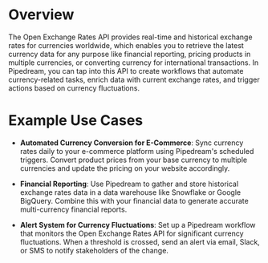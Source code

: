 # Overview

The Open Exchange Rates API provides real-time and historical exchange rates for currencies worldwide, which enables you to retrieve the latest currency data for any purpose like financial reporting, pricing products in multiple currencies, or converting currency for international transactions. In Pipedream, you can tap into this API to create workflows that automate currency-related tasks, enrich data with current exchange rates, and trigger actions based on currency fluctuations.

# Example Use Cases

- **Automated Currency Conversion for E-Commerce**: Sync currency rates daily to your e-commerce platform using Pipedream's scheduled triggers. Convert product prices from your base currency to multiple currencies and update the pricing on your website accordingly.

- **Financial Reporting**: Use Pipedream to gather and store historical exchange rates data in a data warehouse like Snowflake or Google BigQuery. Combine this with your financial data to generate accurate multi-currency financial reports.

- **Alert System for Currency Fluctuations**: Set up a Pipedream workflow that monitors the Open Exchange Rates API for significant currency fluctuations. When a threshold is crossed, send an alert via email, Slack, or SMS to notify stakeholders of the change.
